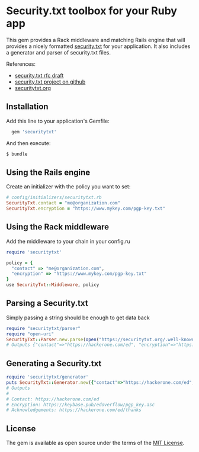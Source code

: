 # Security.txt toolbox for your Ruby app

This gem provides a Rack middleware and matching Rails engine
that will provides a nicely formatted [security.txt](https://tools.ietf.org/html/draft-foudil-securitytxt-02) for your application.
It also includes a generator and parser of security.txt files.

References:
* [security.txt rfc draft](https://tools.ietf.org/html/draft-foudil-securitytxt-02)
* [security.txt project on github](https://github.com/securitytxt/security-txt)
* [securitytxt.org](https://securitytxt.org/)

## Installation

Add this line to your application's Gemfile:
```ruby
  gem 'securitytxt'
```

And then execute:
```bash
$ bundle
```

## Using the Rails engine

Create an initializer with the policy you want to set:
```ruby
# config/initializers/securitytxt.rb
SecurityTxt.contact = "me@organization.com"
SecurityTxt.encryption = "https://www.mykey.com/pgp-key.txt"
```

## Using the Rack middleware

Add the middleware to your chain in your config.ru

```ruby
require 'securitytxt'

policy = {
  "contact" => "me@organization.com",
  "encryption" => "https://www.mykey.com/pgp-key.txt"
}
use SecurityTxt::Middleware, policy
```

## Parsing a Security.txt

Simply passing a string should be enough to get data back

```ruby
require "securitytxt/parser"
require "open-uri"
SecurityTxt::Parser.new.parse(open("https://securitytxt.org/.well-known/security.txt").read)
# Outputs {"contact"=>"https://hackerone.com/ed", "encryption"=>"https://keybase.pub/edoverflow/pgp_key.asc", "acknowledgements"=>"https://hackerone.com/ed/thanks"}
```

## Generating a Security.txt

```ruby
require 'securitytxt/generator'
puts SecurityTxt::Generator.new({"contact"=>"https://hackerone.com/ed", "encryption"=>"https://keybase.pub/edoverflow/pgp_key.asc", "acknowledgements"=>"https://hackerone.com/ed/thanks"}).generate
# Outputs
#
# Contact: https://hackerone.com/ed
# Encryption: https://keybase.pub/edoverflow/pgp_key.asc
# Acknowledgements: https://hackerone.com/ed/thanks
```

## License
The gem is available as open source under the terms of the [MIT License](http://opensource.org/licenses/MIT).
